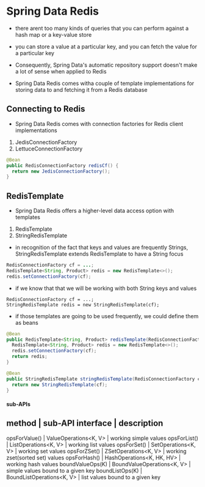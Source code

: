 # Spring Data Redis

- there arent too many kinds of queries that you can perform against a hash map or a key-value store

- you can store a value at a particular key, and you can fetch the value for a particular key

- Consequently, Spring Data's automatic repository support doesn't make a lot of sense when applied to Redis

- Spring Data Redis comes witha couple of template implementations for storing
  data to and fetching it from a Redis database

## Connecting to Redis

- Spring Data Redis comes with connection factories for Redis client implementations

1. JedisConnectionFactory
2. LettuceConnectionFactory

```java
@Bean
public RedisConnectionFactory redisCf() {
  return new JedisConnectionFactory();
}
```

## RedisTemplate

- Spring Data Redis offers a higher-level data access option with templates

1. RedisTemplate
2. StringRedisTemplate

- in recognition of the fact that keys and values are frequently Strings,
  StringRedisTemplate extends RedisTemplate to have a String focus


```java
RedisConnectionFactory cf = ...;
RedisTemplate<String, Product> redis = new RedisTemplate<>();
redis.setConnectionFactory(cf);
```

- if we know that that we will be working with both String keys and values

```shell
RedisConnectionFactory cf = ...;
StringRedisTemplate redis = new StringRedisTemplate(cf);
```

- if those templates are going to be used frequently, we could define them as beans

```java
@Bean
public RedisTemplate<String, Product> redisTemplate(RedisConnectionFactory cf) {
  RedisTemplate<String, Product> redis = new RedisTemplate<>();
  redis.setConnectionFactory(cf);
  return redis;
}

@Bean
public StringRedisTemplate stringRedisTemplate(RedisConnectionFactory cf) {
  return new StringRedisTemplate(cf);
}
```

#### sub-APIs

method           | sub-API interface          | description
----------------------------------------------------------------------
opsForValue()    | ValueOperations<K, V>      | working simple values
opsForList()     | ListOperations<K, V>       | working list values
opsForSet()      | SetOperations<K, V>        | working set values
opsForZSet()     | ZSetOperations<K, V>       | working zset(sorted set) values
opsForHash()     | HashOperations<K, HK, HV>  | working hash values
boundValueOps(K) | BoundValueOperations<K, V> | simple values bound to a given key
boundListOps(K)  | BoundListOperations<K, V>  | list values bound to a given key

